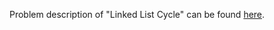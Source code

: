 Problem description of "Linked List Cycle" can be found [here](https://leetcode.com/problems/linked-list-cycle/).
